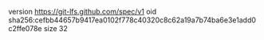 version https://git-lfs.github.com/spec/v1
oid sha256:cefbb44657b9417ea0102f778c40320c8c62a19a7b74ba6e3e1add0c2ffe078e
size 32

